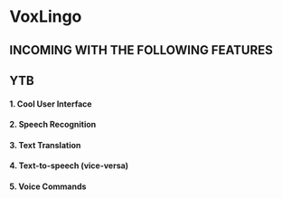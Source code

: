 # VoxLingo

## INCOMING WITH THE FOLLOWING FEATURES

## YTB
#### 1. Cool User Interface
#### 2. Speech Recognition
#### 3. Text Translation
#### 4. Text-to-speech (vice-versa)
#### 5. Voice Commands